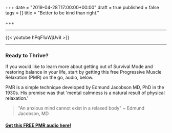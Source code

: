 +++
date = "2019-04-28T17:00:00+00:00"
draft = true
published = false
tags = []
title = "Better to be kind than right."

+++
***

{{< youtube hPqF1uWjUv8 >}}

***

### Ready to Thrive?

If you would like to learn more about getting out of Survival Mode and restoring balance in your life, start by getting this free Progressive Muscle Relaxation (PMR) on the go, audio, below.

PMR is a simple technique developed by Edmund Jacobson MD, PhD in the 1930s. His premise was that 'mental calmness is a natural result of physical relaxation.'

> "An anxious mind cannot exist in a relaxed body" \~ Edmund Jacobson, MD

#### [Get this FREE PMR audio here!](https://fearextinguishers.com/)